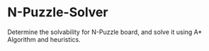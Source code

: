 # N-Puzzle-Solver
Determine the solvability for N-Puzzle board, and solve it using A* Algorithm and heuristics.
